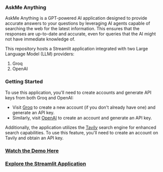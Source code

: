 ### AskMe Anything

AskMe Anything is a GPT-powered AI application designed to provide accurate answers to your questions by leveraging AI agents capable of searching the web for the latest information. This ensures that the responses are up-to-date and accurate, even for queries that the AI might not have immediate knowledge of.

This repository hosts a Streamlit application integrated with two Large Language Model (LLM) providers:
1. Groq
2. OpenAI

### Getting Started

To use this application, you'll need to create accounts and generate API keys from both Groq and OpenAI:

- Visit [Groq](https://groq.com/) to create a new account (if you don't already have one) and generate an API key.
- Similarly, visit [OpenAI](https://platform.openai.com/docs/overview) to create an account and generate an API key.

Additionally, the application utilizes the [Tavily](https://tavily.com/) search engine for enhanced search capabilities. To use this feature, you'll need to create an account on Tavily and obtain an API key.

### [Watch the Demo Here](demo.webm)

### [Explore the Streamlit Application]( https://llmportfolio2.streamlit.app/)